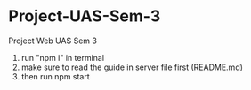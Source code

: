# Project-UAS-Sem-3
Project Web UAS Sem 3

1. run "npm i" in terminal
2. make sure to read the guide in server file first (README.md)
3. then run npm start
